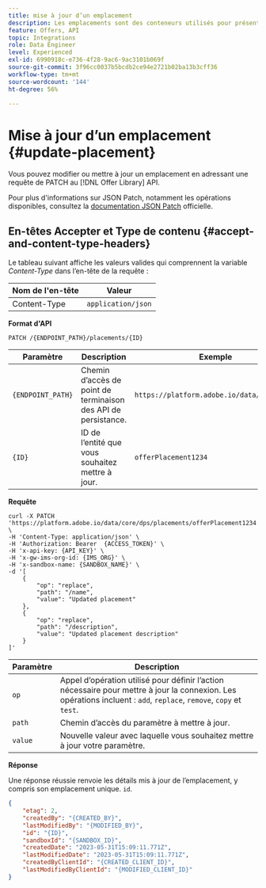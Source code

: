 ```yaml
---
title: mise à jour d’un emplacement
description: Les emplacements sont des conteneurs utilisés pour présenter vos offres.
feature: Offers, API
topic: Integrations
role: Data Engineer
level: Experienced
exl-id: 6990918c-e736-4f28-9ac6-9ac3101b069f
source-git-commit: 3f96cc0037b5bcdb2ce94e2721b02ba13b3cff36
workflow-type: tm+mt
source-wordcount: '144'
ht-degree: 56%

---
```


# Mise à jour d’un emplacement {#update-placement}

Vous pouvez modifier ou mettre à jour un emplacement en adressant une requête de PATCH au [!DNL Offer Library] API.

Pour plus d&#39;informations sur JSON Patch, notamment les opérations disponibles, consultez la [documentation JSON Patch](https://jsonpatch.com/) officielle.

## En-têtes Accepter et Type de contenu {#accept-and-content-type-headers}

Le tableau suivant affiche les valeurs valides qui comprennent la variable *Content-Type* dans l’en-tête de la requête :

| Nom de l&#39;en-tête | Valeur |
| ----------- | ----- |
| Content-Type | `application/json` |

**Format d&#39;API**

```http
PATCH /{ENDPOINT_PATH}/placements/{ID}
```

| Paramètre | Description | Exemple |
| --------- | ----------- | ------- |
| `{ENDPOINT_PATH}` | Chemin d’accès de point de terminaison des API de persistance. | `https://platform.adobe.io/data/core/dps/` |
| `{ID}` | ID de l’entité que vous souhaitez mettre à jour. | `offerPlacement1234` |

**Requête**

```shell
curl -X PATCH 'https://platform.adobe.io/data/core/dps/placements/offerPlacement1234' \
-H 'Content-Type: application/json' \
-H 'Authorization: Bearer  {ACCESS_TOKEN}' \
-H 'x-api-key: {API_KEY}' \
-H 'x-gw-ims-org-id: {IMS_ORG}' \
-H 'x-sandbox-name: {SANDBOX_NAME}' \
-d '[
    {
        "op": "replace",
        "path": "/name",
        "value": "Updated placement"
    },
    {
        "op": "replace",
        "path": "/description",
        "value": "Updated placement description"
    }
]'
```

| Paramètre | Description |
| --------- | ----------- |
| `op` | Appel d’opération utilisé pour définir l’action nécessaire pour mettre à jour la connexion. Les opérations incluent : `add`, `replace`, `remove`, `copy` et `test`. |
| `path` | Chemin d’accès du paramètre à mettre à jour. |
| `value` | Nouvelle valeur avec laquelle vous souhaitez mettre à jour votre paramètre. |

**Réponse**

Une réponse réussie renvoie les détails mis à jour de l’emplacement, y compris son emplacement unique. `id`.

```json
{
    "etag": 2,
    "createdBy": "{CREATED_BY}",
    "lastModifiedBy": "{MODIFIED_BY}",
    "id": "{ID}",
    "sandboxId": "{SANDBOX_ID}",
    "createdDate": "2023-05-31T15:09:11.771Z",
    "lastModifiedDate": "2023-05-31T15:09:11.771Z",
    "createdByClientId": "{CREATED_CLIENT_ID}",
    "lastModifiedByClientId": "{MODIFIED_CLIENT_ID}"
}
```
